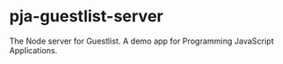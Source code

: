 pja-guestlist-server
====================

The Node server for Guestlist. A demo app for Programming JavaScript Applications.
